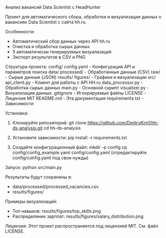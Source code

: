 Анализ вакансий Data Scientist с HeadHunter

Проект для автоматического сбора, обработки и визуализации данных о вакансиях Data Scientist с сайта hh.ru.

Особенности:
- Автоматический сбор данных через API hh.ru
- Очистка и обработка сырых данных
- 5 автоматически генерируемых визуализаций
- Экспорт результатов в CSV и PNG

Структура проекта:
config/
  config.yaml         - Конфигурация API и параметров поиска
data/
  processed/          - Обработанные данные (CSV)
  raw/                - Сырые данные (JSON)
results/
  figures/            - Графики и визуализации
src/
  api_client.py       - Клиент для работы с API HH.ru
  data_processor.py   - Обработка сырых данных
  main.py             - Основной скрипт
  visualizer.py       - Визуализация данных
.gitignore            - Игнорируемые файлы
LICENSE               - Лицензия MIT
README.md             - Эта документация
requirements.txt      - Зависимости

Установка:
1. Клонируйте репозиторий:
   git clone https://github.com/DmitryKim1/hh-ds-analysis.git
   cd hh-ds-analysis

2. Установите зависимости:
   pip install -r requirements.txt

3. Создайте конфигурационный файл:
   mkdir -p config
   cp config/config_example.yaml config/config.yaml
   (отредактируйте config/config.yaml под свои нужды)

Запуск:
python src/main.py

Результаты будут сохранены в:
- data/processed/processed_vacancies.csv
- results/figures/

Примеры визуализаций:
- Топ навыков: results/figures/top_skills.png
- Распределение зарплат: results/figures/salary_distribution.png

Лицензия:
Этот проект распространяется под лицензией MIT. См. файл LICENSE.

